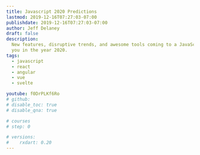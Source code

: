 ```yaml
---
title: Javascript 2020 Predictions
lastmod: 2019-12-16T07:27:03-07:00
publishdate: 2019-12-16T07:27:03-07:00
author: Jeff Delaney
draft: false
description:
  New features, disruptive trends, and awesome tools coming to a JavaScript near
  you in the year 2020.
tags:
  - javascript
  - react
  - angular
  - vue
  - svelte

youtube: f0DrPLKf6Ro
# github:
# disable_toc: true
# disable_qna: true

# courses
# step: 0

# versions:
#    rxdart: 0.20
---
```

